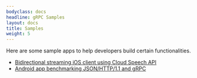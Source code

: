 ```yaml
---
bodyclass: docs
headline: gRPC Samples
layout: docs
title: Samples
weight: 5
---
```


Here are some sample apps to help developers build certain functionalities.

- [Bidirectional streaming iOS client using Cloud Speech API](https://github.com/GoogleCloudPlatform/ios-docs-samples/tree/master/speech/Objective-C/Speech-gRPC-Streaming)
- [Android app benchmarking JSON/HTTP/1.1 and gRPC](https://github.com/david-cao/gRPCBenchmarks)
